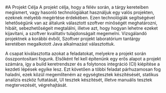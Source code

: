 #A Projekt Célja
A projekt célja, hogy a félév során, a tárgy kereteiben megismert, vagy hasonló technológiákat használjuk egy valós projekten, ezeknek mélyebb megértése érdekében. Ezen technológiák segítségével lehetőségünk van az általunk választott szoftver minőségét meghatározni, hibáit, sebezhetőségeit megtalálni, illetve azt, hogy hogyan lehetne ezeket kijavítani, a szoftver kvalitatív tulajdonságait megemelni. Vizsgálandó projektnek a korábbi évből, Szoftver projekt laboratórium tantárgy keretében megalkotott Java alkalmazást választottuk.

A csapat kiválasztotta azokat a feladatokat, melyekre a projekt során összpontosítani fogunk. Elsőként fel kell építenünk egy erős alapot a projekt számára, így a build keretrendszer és a folytonos integráció (CI) kiépítése a kezdeti lépések egyike lesz. Ezt követően a többi feladat párhuzamosan fog haladni, ezek közül megemlíteném az egységtesztek készítésését, statikus analízis eszköz futtatását, UI tesztek készítését, illetve manuális tesztek megtervezését, végrehajtását.
